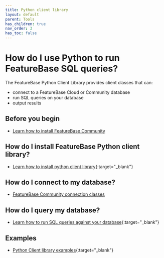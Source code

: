 ```yaml
---
title: Python client library
layout: default
parent: Tools
has_children: true
nav_order: 3
has_toc: false
---
```


# How do I use Python to run FeatureBase SQL queries?

The FeatureBase Python Client Library provides client classes that can:
* connect to a FeatureBase Cloud or Community database
* run SQL queries on your database
* output results

## Before you begin

* [Learn how to install FeatureBase Community](/docs/community/com-getstart/com-getstart-home)

## How do I install FeatureBase Python client library?

* [Learn how to install python client library](https://docs.featurebase.comhttps://docs.featurebase.com/docs/tools/python-client-library/python-client-install){:target="_blank"}

## How do I connect to my database?

* [FeatureBase Community connection classes](/docs/tools/python-client-library/python-client-connect-community)

## How do I query my database?

* [Learn how to run SQL queries against your database](https://docs.featurebase.comhttps://docs.featurebase.com/docs/tools/python-client-library/python-client-query){:target="_blank"}

## Examples

* [Python Client library examples](https://docs.featurebase.com/docs/tools/python-client-library/python-client-example){:target="_blank"}
